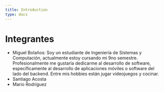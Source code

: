 ```yaml
---
title: Introduction
type: docs
---
```


# Integrantes

- Miguel Bolaños: Soy un estudiante de Ingeniería de Sistemas y Computación, actualmente estoy cursando mi 9no semestre. Profesionalmente me gustaría dedicarme al desarrollo de software, específicamente al desarrollo de aplicaciones móviles o software del lado del backend. Entre mis hobbies están jugar videojuegos y cocinar.
- Santiago Acosta
- Mario Rodríguez
